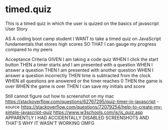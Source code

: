 # timed.quiz
This is a timed quiz in which the user is quized on the basics of javascript 
User Story

AS A coding boot camp student
I WANT to take a timed quiz on JavaScript fundamentals that stores high scores
SO THAT I can gauge my progress compared to my peers


Acceptance Criteria
GIVEN I am taking a code quiz
WHEN I click the start button
THEN a timer starts and I am presented with a question
WHEN I answer a question
THEN I am presented with another question
WHEN I answer a question incorrectly
THEN time is subtracted from the clock
WHEN all questions are answered or the timer reaches 0
THEN the game is over
WHEN the game is over
THEN I can save my initials and score

Still cannot figure out how to screenshot on my mac 
https://stackoverflow.com/questions/62767295/quiz-timer-in-javascript - source 
https://stackoverflow.com/questions/72079254/help-to-create-my-simple-javascript-quiz
https://www.w3schools.com/js/js_quiz.asp
APPARENTLY I HAD ACCIDENTALLY DISABLED SCREENSHOTS AND THAT'S WHY IT WASN'T WORKING OMFG